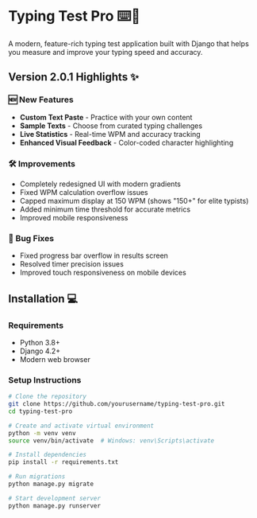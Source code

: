 # Typing Test Pro ⌨️🚀



A modern, feature-rich typing test application built with Django that helps you measure and improve your typing speed and accuracy.

## Version 2.0.1 Highlights ✨

### 🆕 New Features
- **Custom Text Paste** - Practice with your own content
- **Sample Texts** - Choose from curated typing challenges
- **Live Statistics** - Real-time WPM and accuracy tracking
- **Enhanced Visual Feedback** - Color-coded character highlighting

### 🛠️ Improvements
- Completely redesigned UI with modern gradients
- Fixed WPM calculation overflow issues
- Capped maximum display at 150 WPM (shows "150+" for elite typists)
- Added minimum time threshold for accurate metrics
- Improved mobile responsiveness

### 🐛 Bug Fixes
- Fixed progress bar overflow in results screen
- Resolved timer precision issues
- Improved touch responsiveness on mobile devices

## Installation 💻

### Requirements
- Python 3.8+
- Django 4.2+
- Modern web browser

### Setup Instructions
```bash
# Clone the repository
git clone https://github.com/yourusername/typing-test-pro.git
cd typing-test-pro

# Create and activate virtual environment
python -m venv venv
source venv/bin/activate  # Windows: venv\Scripts\activate

# Install dependencies
pip install -r requirements.txt

# Run migrations
python manage.py migrate

# Start development server
python manage.py runserver
